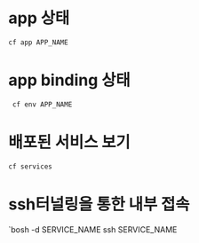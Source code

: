 # app 상태
` cf app APP_NAME `

# app binding 상태
` cf env APP_NAME`

# 배포된 서비스 보기 
` cf services `

# ssh터널링을 통한 내부 접속
`bosh -d SERVICE_NAME ssh SERVICE_NAME
